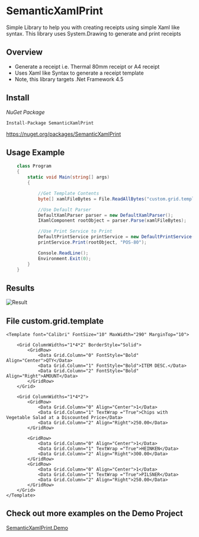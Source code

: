 # SemanticXamlPrint

Simple Library to help you with creating receipts using simple Xaml like syntax. This library uses System.Drawing to generate and print receipts

## Overview

* Generate a receipt i.e. Thermal 80mm receipt or A4 receipt
* Uses Xaml like Syntax to generate a receipt template
* Note, this library targets .Net Framework 4.5

## Install 

*NuGet Package*
```
Install-Package SemanticXamlPrint
```
https://nuget.org/packages/SemanticXamlPrint

## Usage Example

```cs
    class Program
    {
        static void Main(string[] args)
        {

            //Get Template Contents
            byte[] xamlFileBytes = File.ReadAllBytes("custom.grid.template");

            //Use Default Parser
            DefaultXamlParser parser = new DefaultXamlParser();
            IXamlComponent rootObject = parser.Parse(xamlFileBytes);

            //Use Print Service to Print 
            DefaultPrintService printService = new DefaultPrintService();
            printService.Print(rootObject, "POS-80");

            Console.ReadLine();
            Environment.Exit(0);
        }
    }
```

## Results

![Result](https://github.com/swagfin/SemanticXamlPrint/blob/a3a0b443bc8e1c7d3eb9ee6b9e9a92643a14901d/Screenshots/sample-grid.jpg)


## File custom.grid.template
```xaml
<Template font="Calibri" FontSize="10" MaxWidth="290" MarginTop="10">

	<Grid ColumnWidths="1*4*2" BorderStyle="Solid">
		<GridRow>
			<Data Grid.Column="0" FontStyle="Bold" Align="Center">QTY</Data>
			<Data Grid.Column="1" FontStyle="Bold">ITEM DESC.</Data>
			<Data Grid.Column="2" FontStyle="Bold" Align="Right">AMOUNT</Data>
		</GridRow>
	</Grid>

	<Grid ColumnWidths="1*4*2">
		<GridRow>
			<Data Grid.Column="0" Align="Center">1</Data>
			<Data Grid.Column="1" TextWrap ="True">Chips with Vegetable Salad at a Discounted Price</Data>
			<Data Grid.Column="2" Align="Right">250.00</Data>
		</GridRow>

		<GridRow>
			<Data Grid.Column="0" Align="Center">1</Data>
			<Data Grid.Column="1" TextWrap ="True">HEINKEN</Data>
			<Data Grid.Column="2" Align="Right">300.00</Data>
		</GridRow>
		<GridRow>
			<Data Grid.Column="0" Align="Center">1</Data>
			<Data Grid.Column="1" TextWrap ="True">PILSNER</Data>
			<Data Grid.Column="2" Align="Right">250.00</Data>
		</GridRow>
	</Grid>
</Template>
```

## Check out more examples on the Demo Project
[SemanticXamlPrint.Demo](https://github.com/swagfin/SemanticXamlPrint/tree/master/SemanticXamlPrint.Demo)
